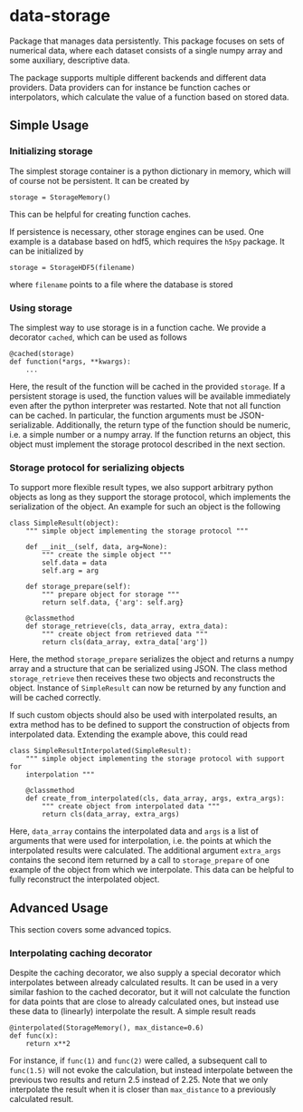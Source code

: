 # data-storage
Package that manages data persistently. This package focuses on sets of
numerical data, where each dataset consists of a single numpy array and some
auxiliary, descriptive data. 

The package supports multiple different backends and different data providers.
Data providers can for instance be function caches or interpolators, which
calculate the value of a function based on stored data.

## Simple Usage

### Initializing storage

The simplest storage container is a python dictionary in memory, which will of 
course not be persistent. It can be created by

    storage = StorageMemory()
    
This can be helpful for creating function caches.

If persistence is necessary, other storage engines can be used. One example is
a database based on hdf5, which requires the `h5py` package. It can be
initialized by

    storage = StorageHDF5(filename)
    
where `filename` points to a file where the database is stored


### Using storage

The simplest way to use storage is in a function cache. We provide a decorator
`cached`, which can be used as follows

    @cached(storage)
    def function(*args, **kwargs):
        ...
        
Here, the result of the function will be cached in the provided `storage`. If
a persistent storage is used, the function values will be available immediately
even after the python interpreter was restarted. Note that not all function
can be cached. In particular, the function arguments must be JSON-serializable.
Additionally, the return type of the function should be numeric, i.e. a simple
number or a numpy array. If the function returns an object, this object must
implement the storage protocol described in the next section.


### Storage protocol for serializing objects

To support more flexible result types, we also support arbitrary python objects
as long as they support the storage protocol, which implements the serialization
of the object. An example for such an object is the following 

    class SimpleResult(object):
        """ simple object implementing the storage protocol """
         
        def __init__(self, data, arg=None):
            """ create the simple object """
            self.data = data
            self.arg = arg
            
        def storage_prepare(self):
            """ prepare object for storage """
            return self.data, {'arg': self.arg}
        
        @classmethod
        def storage_retrieve(cls, data_array, extra_data):
            """ create object from retrieved data """
            return cls(data_array, extra_data['arg'])

Here, the method `storage_prepare` serializes the object and returns a numpy
array and a structure that can be serialized using JSON. The class method
`storage_retrieve` then receives these two objects and reconstructs the object.
Instance of `SimpleResult` can now be returned by any function and will be
cached correctly.

If such custom objects should also be used with interpolated results, an extra
method has to be defined to support the construction of objects from 
interpolated data. Extending the example above, this could read

    class SimpleResultInterpolated(SimpleResult):
        """ simple object implementing the storage protocol with support for
        interpolation """
            
        @classmethod
        def create_from_interpolated(cls, data_array, args, extra_args):
            """ create object from interpolated data """
            return cls(data_array, extra_args)

Here, `data_array` contains the interpolated data and `args` is a list of 
arguments that were used for interpolation, i.e. the points at which the
interpolated results were calculated. The additional argument `extra_args`
contains the second item returned by a call to `storage_prepare` of one example
of the object from which we interpolate. This data can be helpful to fully
reconstruct the interpolated object.

## Advanced Usage

This section covers some advanced topics.

### Interpolating caching decorator

Despite the caching decorator, we also supply a special decorator which
interpolates between already calculated results. It can be used in a very
similar fashion to the cached decorator, but it will not calculate the function
for data points that are close to already calculated ones, but instead use these
data to (linearly) interpolate the result. A simple result reads


    @interpolated(StorageMemory(), max_distance=0.6)
    def func(x):
        return x**2
    
For instance, if `func(1)` and `func(2)` were called, a subsequent call to
`func(1.5)` will not evoke the calculation, but instead interpolate between the
previous two results and return 2.5 instead of 2.25.
Note that we only interpolate the result when it is closer than `max_distance` 
to a previously calculated result.
